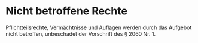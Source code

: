 # Nicht betroffene Rechte

Pflichtteilsrechte, Vermächtnisse und Auflagen werden durch das Aufgebot nicht betroffen, unbeschadet der Vorschrift des § 2060 Nr. 1\. 

